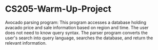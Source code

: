 # CS205-Warm-Up-Project
Avocado parsing program: 
This program accesses a database holding avacado price and sale information based on region and time.
The user does not need to know query syntax. The parser program converts the user's search into query language, 
searches the database, and return the relevant information.
